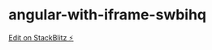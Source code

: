 # angular-with-iframe-swbihq

[Edit on StackBlitz ⚡️](https://stackblitz.com/edit/angular-with-iframe-swbihq)